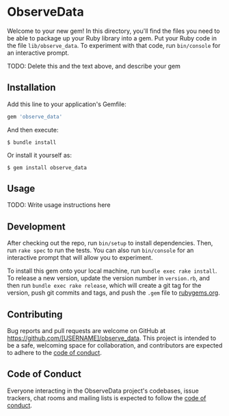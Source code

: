 # ObserveData

Welcome to your new gem! In this directory, you'll find the files you need to be able to package up your Ruby library into a gem. Put your Ruby code in the file `lib/observe_data`. To experiment with that code, run `bin/console` for an interactive prompt.

TODO: Delete this and the text above, and describe your gem

## Installation

Add this line to your application's Gemfile:

```ruby
gem 'observe_data'
```

And then execute:

    $ bundle install

Or install it yourself as:

    $ gem install observe_data

## Usage

TODO: Write usage instructions here

## Development

After checking out the repo, run `bin/setup` to install dependencies. Then, run `rake spec` to run the tests. You can also run `bin/console` for an interactive prompt that will allow you to experiment.

To install this gem onto your local machine, run `bundle exec rake install`. To release a new version, update the version number in `version.rb`, and then run `bundle exec rake release`, which will create a git tag for the version, push git commits and tags, and push the `.gem` file to [rubygems.org](https://rubygems.org).

## Contributing

Bug reports and pull requests are welcome on GitHub at https://github.com/[USERNAME]/observe_data. This project is intended to be a safe, welcoming space for collaboration, and contributors are expected to adhere to the [code of conduct](https://github.com/[USERNAME]/observe_data/blob/master/CODE_OF_CONDUCT.md).


## Code of Conduct

Everyone interacting in the ObserveData project's codebases, issue trackers, chat rooms and mailing lists is expected to follow the [code of conduct](https://github.com/[USERNAME]/observe_data/blob/master/CODE_OF_CONDUCT.md).
